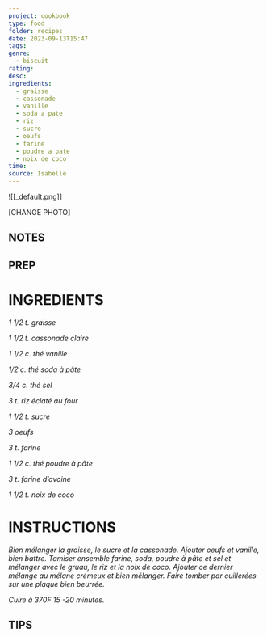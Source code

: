 ```yaml
---
project: cookbook
type: food
folder: recipes
date: 2023-09-13T15:47
tags: 
genre:
  - biscuit
rating: 
desc: 
ingredients:
  - graisse
  - cassonade
  - vanille
  - soda a pate
  - riz
  - sucre
  - oeufs
  - farine
  - poudre a pate
  - noix de coco
time: 
source: Isabelle
---
```


![[_default.png]]

[CHANGE PHOTO]


## NOTES




## PREP


# INGREDIENTS

_1 1/2 t. graisse_

_1 1/2 t. cassonade claire_

_1 1/2 c. thé vanille_

_1/2 c. thé soda à pâte_

_3/4 c. thé sel_

_3 t. riz éclaté au four_

_1 1/2 t. sucre_

_3 oeufs_

_3 t. farine_

_1 1/2 c. thé poudre à pâte_

_3 t. farine d’avoine_

_1 1/2 t. noix de coco_



# INSTRUCTIONS

_Bien mélanger la graisse, le sucre et la cassonade._
_Ajouter oeufs et vanille, bien battre._
_Tamiser ensemble farine, soda, poudre à pâte_
_et sel et mélanger avec le gruau, le riz et la_
_noix de coco. Ajouter ce dernier mélange au_
_mélane crémeux et bien mélanger. Faire tomber_
_par cuillerées sur une plaque bien beurrée._

_Cuire à 370F 15 -20 minutes._



## TIPS



